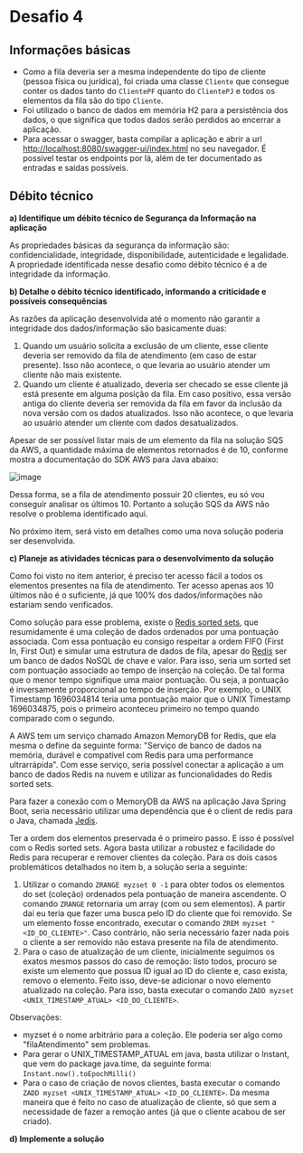 # Desafio 4

## Informações básicas

- Como a fila deveria ser a mesma independente do tipo de cliente (pessoa física ou jurídica), foi criada uma classe `Cliente` que consegue conter os dados tanto do `ClientePF` quanto do `ClientePJ` e todos os elementos da fila são do tipo `Cliente`.
- Foi utilizado o banco de dados em memória H2 para a persistência dos dados, o que significa que todos dados serão perdidos ao encerrar a aplicação.
- Para acessar o swagger, basta compilar a aplicação e abrir a url [http://localhost:8080/swagger-ui/index.html](http://localhost:8080/swagger-ui/index.html) no seu navegador. É possível testar os endpoints por lá, além de ter documentado as entradas e saídas possíveis.

## Débito técnico

**a) Identifique um débito técnico de Segurança da Informação na aplicação**

As propriedades básicas da segurança da informação são: confidencialidade, integridade, disponibilidade, autenticidade e legalidade. A propriedade identificada nesse desafio como débito técnico é a de integridade da informação.

**b) Detalhe o débito técnico identificado, informando a criticidade e possíveis consequências**

As razões da aplicação desenvolvida até o momento não garantir a integridade dos dados/informação são basicamente duas:

1. Quando um usuário solicita a exclusão de um cliente, esse cliente deveria ser removido da fila de atendimento (em caso de estar presente). Isso não acontece, o que levaria ao usuário atender um cliente não mais existente.
2. Quando um cliente é atualizado, deveria ser checado se esse cliente já está presente em alguma posição da fila. Em caso positivo, essa versão antiga do cliente deveria ser removida da fila em favor da inclusão da nova versão com os dados atualizados. Isso não acontece, o que levaria ao usuário atender um cliente com dados desatualizados.

Apesar de ser possível listar mais de um elemento da fila na solução SQS da AWS, a quantidade máxima de elementos retornados é de 10, conforme mostra a documentação do SDK AWS para Java abaixo:

![image](https://github.com/ericserka/challenge/assets/45241755/68bf63a8-113e-4022-a448-2c62bf07b2c5)

Dessa forma, se a fila de atendimento possuir 20 clientes, eu só vou conseguir analisar os últimos 10. Portanto a solução SQS da AWS não resolve o problema identificado aqui.

No próximo item, será visto em detalhes como uma nova solução poderia ser desenvolvida.

**c) Planeje as atividades técnicas para o desenvolvimento da solução**

Como foi visto no item anterior, é preciso ter acesso fácil a todos os elementos presentes na fila de atendimento. Ter acesso apenas aos 10 últimos não é o suficiente, já que 100% dos dados/informações não estariam sendo verificados.

Como solução para esse problema, existe o [Redis sorted sets](https://redis.io/docs/data-types/sorted-sets/), que resumidamente é uma coleção de dados ordenados por uma pontuação associada. Com essa pontuação eu consigo respeitar a ordem FIFO (First In, First Out) e simular uma estrutura de dados de fila, apesar do [Redis](https://redis.io/) ser um banco de dados NoSQL de chave e valor. Para isso, seria um sorted set com pontuação associado ao tempo de inserção na coleção. De tal forma que o menor tempo signifique uma maior pontuação. Ou seja, a pontuação é inversamente proporcional ao tempo de inserção. Por exemplo, o UNIX Timestamp 1696034814 teria uma pontuação maior que o UNIX Timestamp 1696034875, pois o primeiro aconteceu primeiro no tempo quando comparado com o segundo.

A AWS tem um serviço chamado Amazon MemoryDB for Redis, que ela mesma o define da seguinte forma: "Serviço de banco de dados na memória, durável e compatível com Redis para uma performance ultrarrápida". Com esse serviço, seria possível conectar a aplicação a um banco de dados Redis na nuvem e utilizar as funcionalidades do Redis sorted sets.

Para fazer a conexão com o MemoryDB da AWS na aplicação Java Spring Boot, seria necessário utilizar uma dependência que é o client de redis para o Java, chamada [Jedis](https://github.com/redis/jedis).

Ter a ordem dos elementos preservada é o primeiro passo. E isso é possível com o Redis sorted sets. Agora basta utilizar a robustez e facilidade do Redis para recuperar e remover clientes da coleção. Para os dois casos problemáticos detalhados no item b, a solução seria a seguinte:

1. Utilizar o comando `ZRANGE myzset 0 -1` para obter todos os elementos do set (coleção) ordenados pela pontuação de maneira ascendente. O comando `ZRANGE` retornaria um array (com ou sem elementos). A partir daí eu teria que fazer uma busca pelo ID do cliente que foi removido. Se um elemento fosse encontrado, executar o comando `ZREM myzset "<ID_DO_CLIENTE>"`. Caso contrário, não seria necessário fazer nada pois o cliente a ser removido não estava presente na fila de atendimento.
2. Para o caso de atualização de um cliente, inicialmente seguimos os exatos mesmos passos do caso de remoção: listo todos, procuro se existe um elemento que possua ID igual ao ID do cliente e, caso exista, removo o elemento. Feito isso, deve-se adicionar o novo elemento atualizado na coleção. Para isso, basta executar o comando `ZADD myzset <UNIX_TIMESTAMP_ATUAL> <ID_DO_CLIENTE>`.

Observações:

- myzset é o nome arbitrário para a coleção. Ele poderia ser algo como "filaAtendimento" sem problemas.
- Para gerar o UNIX_TIMESTAMP_ATUAL em java, basta utilizar o Instant, que vem do package java.time, da seguinte forma: `Instant.now().toEpochMilli()`
- Para o caso de criação de novos clientes, basta executar o comando `ZADD myzset <UNIX_TIMESTAMP_ATUAL> <ID_DO_CLIENTE>`. Da mesma maneira que é feito no caso de atualização de cliente, só que sem a necessidade de fazer a remoção antes (já que o cliente acabou de ser criado).

**d) Implemente a solução**

